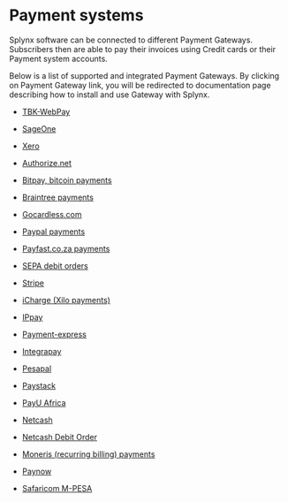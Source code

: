 Payment systems
===============

Splynx software can be connected to different Payment Gateways. Subscribers then are able to pay their invoices using Credit cards or their Payment system accounts.

Below is a list of supported and integrated Payment Gateways. By clicking on Payment Gateway link, you will be redirected to documentation page describing how to install and use Gateway with Splynx.

* [TBK-WebPay](TBK-WebPay/TBK-WebPay.md)

* [SageOne](sageone/sageone.md)

* [Xero](Xero/xero.md)

* [Authorize.net](authorize/authorize.md)

* [Bitpay, bitcoin payments](bitpay/bitpay.md)

* [Braintree payments](braintree/braintree.md)

* [Gocardless.com](gocardless/gocardless.md)

* [Paypal payments](paypal/paypal.md)

* [Payfast.co.za payments](payfast/payfast.md)

* [SEPA debit orders](sepa/sepa.md)

[comment]: # (→ SEPA debit order in Spanish)

* [Stripe](stripe/stripe.md)

* [iCharge (Xilo payments)](iCharge/iCharge.md)

* [IPpay](ippay/ippay.md)

* [Payment-express](payment_express/payment_express.md)

* [Integrapay](integrapay/integrapay.md)

* [Pesapal](pesapal/pesapal.md)

* [Paystack](paystack/paystack.md)

* [PayU Africa](payu/payu.md)

* [Netcash](netcash/netcash.md)

* [Netcash Debit Order](netcash_do/netcash_do.md)  

* [Moneris (recurring billing) payments](moneris/moneris.md)

[comment]: # (→ Mercadopago)

* [Paynow](paynow/paynow.md)

* [Safaricom M-PESA](mpesa/mpesa.md)
